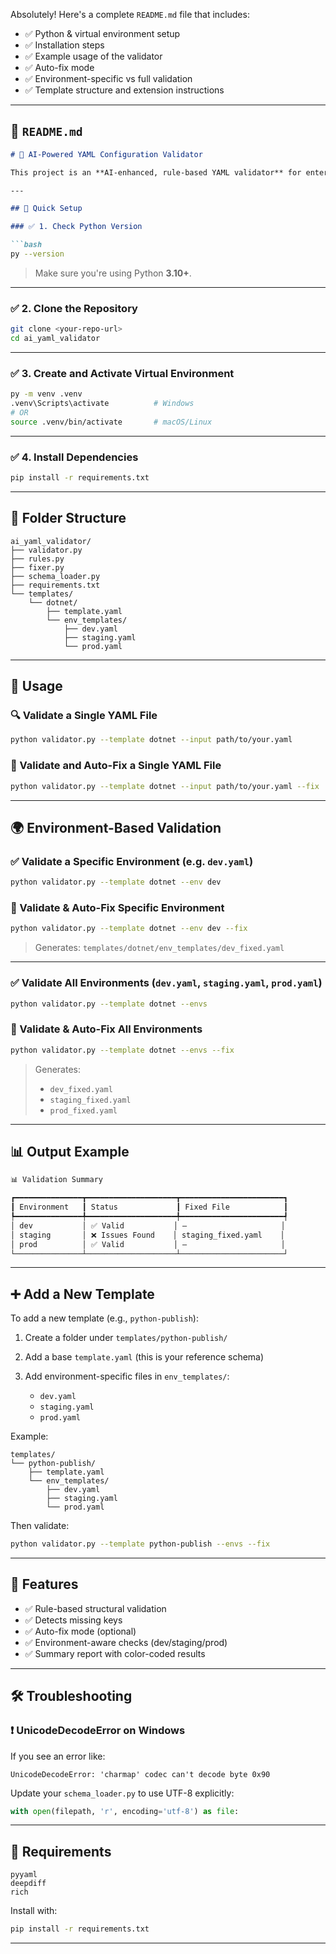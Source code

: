 Absolutely! Here's a complete `README.md` file that includes:

* ✅ Python & virtual environment setup
* ✅ Installation steps
* ✅ Example usage of the validator
* ✅ Auto-fix mode
* ✅ Environment-specific vs full validation
* ✅ Template structure and extension instructions

---

## 📄 `README.md`

````markdown
# 🧠 AI-Powered YAML Configuration Validator

This project is an **AI-enhanced, rule-based YAML validator** for enterprise-grade GitHub Actions workflows or other environment-based YAML configurations. It ensures structural integrity, identifies missing keys, and offers an optional auto-fix mode for environment-specific configurations (like `dev.yaml`, `prod.yaml`, etc.).

---

## 🚀 Quick Setup

### ✅ 1. Check Python Version

```bash
py --version
````

> Make sure you're using Python **3.10+**.

---

### ✅ 2. Clone the Repository

```bash
git clone <your-repo-url>
cd ai_yaml_validator
```

---

### ✅ 3. Create and Activate Virtual Environment

```bash
py -m venv .venv
.venv\Scripts\activate          # Windows
# OR
source .venv/bin/activate       # macOS/Linux
```

---

### ✅ 4. Install Dependencies

```bash
pip install -r requirements.txt
```

---

## 📁 Folder Structure

```
ai_yaml_validator/
├── validator.py
├── rules.py
├── fixer.py
├── schema_loader.py
├── requirements.txt
└── templates/
    └── dotnet/
        ├── template.yaml
        └── env_templates/
            ├── dev.yaml
            ├── staging.yaml
            └── prod.yaml
```

---

## 🧪 Usage

### 🔍 Validate a Single YAML File

```bash
python validator.py --template dotnet --input path/to/your.yaml
```

### 🔧 Validate and Auto-Fix a Single YAML File

```bash
python validator.py --template dotnet --input path/to/your.yaml --fix
```

---

## 🌍 Environment-Based Validation

### ✅ Validate a Specific Environment (e.g. `dev.yaml`)

```bash
python validator.py --template dotnet --env dev
```

### 🔧 Validate & Auto-Fix Specific Environment

```bash
python validator.py --template dotnet --env dev --fix
```

> Generates: `templates/dotnet/env_templates/dev_fixed.yaml`

---

### ✅ Validate All Environments (`dev.yaml`, `staging.yaml`, `prod.yaml`)

```bash
python validator.py --template dotnet --envs
```

### 🔧 Validate & Auto-Fix All Environments

```bash
python validator.py --template dotnet --envs --fix
```

> Generates:
>
> * `dev_fixed.yaml`
> * `staging_fixed.yaml`
> * `prod_fixed.yaml`

---

## 📊 Output Example

```bash
📊 Validation Summary

┏━━━━━━━━━━━━━━━┳━━━━━━━━━━━━━━━━━━━━┳━━━━━━━━━━━━━━━━━━━━━━━┓
┃ Environment   ┃ Status             ┃ Fixed File            ┃
┡━━━━━━━━━━━━━━━╇━━━━━━━━━━━━━━━━━━━━╇━━━━━━━━━━━━━━━━━━━━━━━┩
│ dev           │ ✅ Valid           │ —                     │
│ staging       │ ❌ Issues Found    │ staging_fixed.yaml    │
│ prod          │ ✅ Valid           │ —                     │
└───────────────┴────────────────────┴───────────────────────┘
```

---

## ➕ Add a New Template

To add a new template (e.g., `python-publish`):

1. Create a folder under `templates/python-publish/`
2. Add a base `template.yaml` (this is your reference schema)
3. Add environment-specific files in `env_templates/`:

   * `dev.yaml`
   * `staging.yaml`
   * `prod.yaml`

Example:

```
templates/
└── python-publish/
    ├── template.yaml
    └── env_templates/
        ├── dev.yaml
        ├── staging.yaml
        └── prod.yaml
```

Then validate:

```bash
python validator.py --template python-publish --envs --fix
```

---

## 🧠 Features

* ✅ Rule-based structural validation
* ✅ Detects missing keys
* ✅ Auto-fix mode (optional)
* ✅ Environment-aware checks (dev/staging/prod)
* ✅ Summary report with color-coded results

---

## 🛠️ Troubleshooting

### ❗ UnicodeDecodeError on Windows

If you see an error like:

```
UnicodeDecodeError: 'charmap' codec can't decode byte 0x90
```

Update your `schema_loader.py` to use UTF-8 explicitly:

```python
with open(filepath, 'r', encoding='utf-8') as file:
```

---

## 📌 Requirements

```
pyyaml
deepdiff
rich
```

Install with:

```bash
pip install -r requirements.txt
```

---


